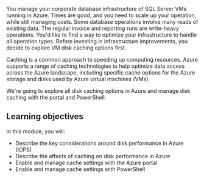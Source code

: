 You manage your corporate database infrastructure of SQL Server VMs running in Azure. Times are good, and you need to scale up your operation, while still managing costs. Some database operations involve many reads of existing data. The regular invoice and reporting runs are write-heavy operations. You'd like to find a way to optimize your infrastructure to handle all operation types. Before investing in infrastructure improvements, you decide to explore VM disk caching options first.

Caching is a common approach to speeding up computing resources. Azure supports a range of caching technologies to help optimize data access across the Azure landscape, including specific cache options for the Azure storage and disks used by Azure virtual machines (VMs).

We're going to explore all disk caching options in Azure and manage disk caching with the portal and PowerShell.

## Learning objectives

In this module, you will:

- Describe the key considerations around disk performance in Azure (IOPS)
- Describe the affects of caching on disk performance in Azure
- Enable and manage cache settings with the Azure portal
- Enable and manage cache settings with PowerShell
